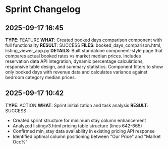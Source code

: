 # Sprint Changelog

## 2025-09-17 16:45
**TYPE**: FEATURE
**WHAT**: Created booked days comparison component with full functionality
**RESULT**: SUCCESS
**FILES**: booked_days_comparison.html, listing_viewer_app.py
**DETAILS**: Built standalone component-style page that compares actual booked rates vs market median prices. Includes reservation data API integration, dynamic percentage calculations, responsive table design, and summary statistics. Component filters to show only booked days with revenue data and calculates variance against bedroom category median prices.

## 2025-09-17 10:42
**TYPE**: ACTION
**WHAT**: Sprint initialization and task analysis
**RESULT**: SUCCESS
- Created sprint structure for minimum stay column enhancement
- Analyzed listingv3.html pricing table structure (lines 642-665)
- Confirmed min_stay data availability in existing pricing API response
- Identified optimal column positioning between "Our Price" and "Market Occ%"